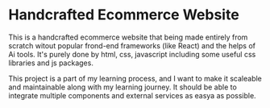 # Handcrafted Ecommerce Website
This is a handcrafted ecommerce website that being made entirely from scratch witout popular frond-end frameworks (like React) and the helps of Ai tools. It's purely done by html, css, javascript including some useful css libraries and js packages.

This project is a part of my learning process, and I want to make it scaleable and maintainable along with my learning journey. It should be able to integrate multiple components and external services as easya as possible.